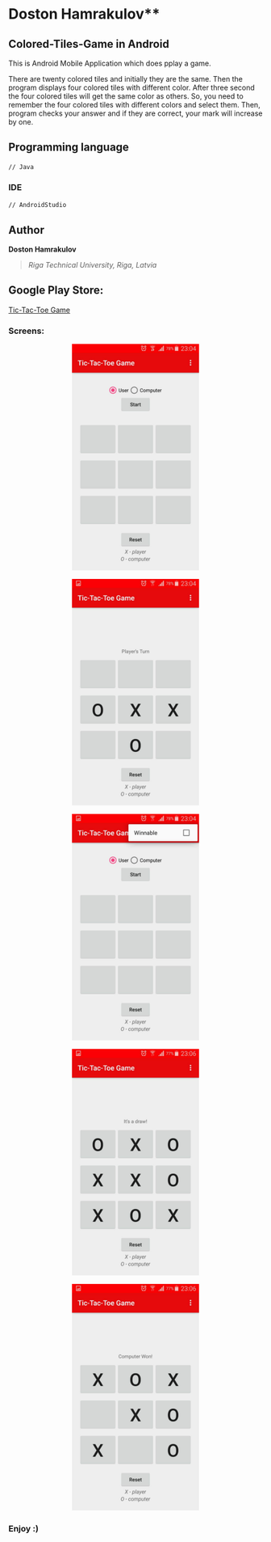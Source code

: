 # Doston Hamrakulov**


## Colored-Tiles-Game in Android

This is Android Mobile Application which does pplay a game. 

There are twenty colored tiles and initially they are the same. Then the program displays four colored tiles with different color. After three second the four colored tiles will get the same color as others. So, you need to remember the four colored tiles with different colors and select them. Then, program checks your answer and if they are correct, your mark will increase by one.


## Programming language
```[java]
// Java
```

### IDE
```[androidstudio]
// AndroidStudio
```

## Author
**Doston Hamrakulov**
>*Riga Technical University, Riga, Latvia*

## Google Play Store:

<a href="https://play.google.com/store/apps/details?id=com.idoston.coloured_tiles_game">Tic-Tac-Toe Game</a>

### Screens:

<p align="center"><img width="50%" height="50%" src="https://github.com/dostonhamrakulov/Tic-Tac-Toe-Game-in-Android/blob/master/Images/image_1.jpg" /></p>

<p align="center"><img width="50%" height="50%" src="https://github.com/dostonhamrakulov/Tic-Tac-Toe-Game-in-Android/blob/master/Images/image_2.jpg" /></p>

<p align="center"><img width="50%" height="50%" src="https://github.com/dostonhamrakulov/Tic-Tac-Toe-Game-in-Android/blob/master/Images/image_3.jpg" /></p>

<p align="center"><img width="50%" height="50%" src="https://github.com/dostonhamrakulov/Tic-Tac-Toe-Game-in-Android/blob/master/Images/image_4.jpg" /></p>

<p align="center"><img width="50%" height="50%" src="https://github.com/dostonhamrakulov/Tic-Tac-Toe-Game-in-Android/blob/master/Images/image_5.jpg" /></p>

### Enjoy :)